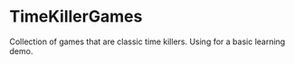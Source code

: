 # TimeKillerGames
Collection of games that are classic time killers. Using for a basic learning demo.
